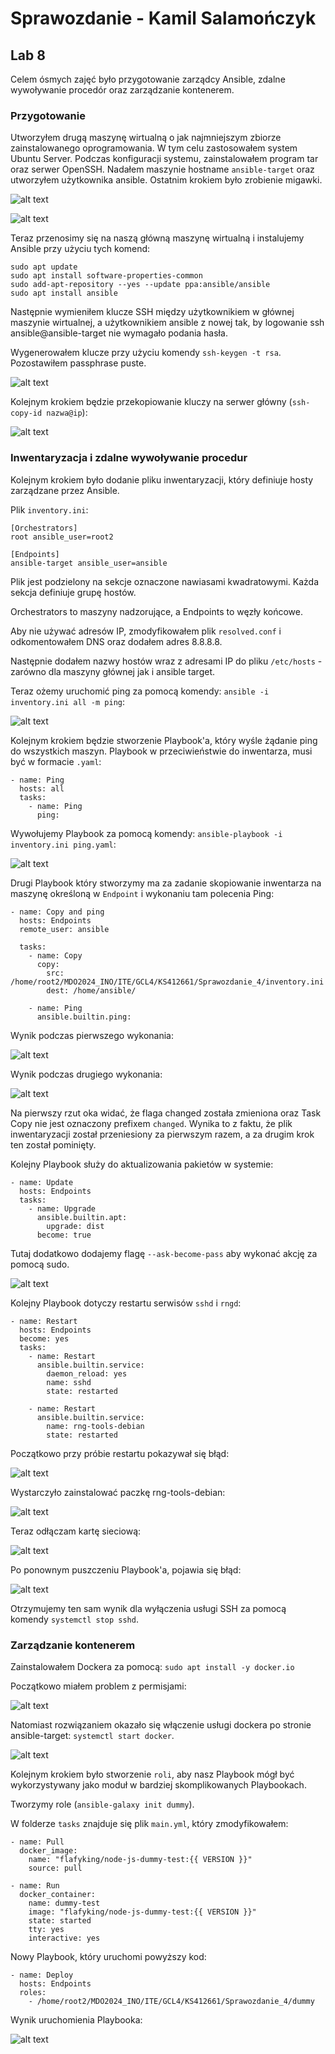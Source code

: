 # Sprawozdanie - Kamil Salamończyk

## Lab 8

Celem ósmych zajęć było przygotowanie zarządcy Ansible, zdalne wywoływanie procedór oraz zarządzanie kontenerem.

### Przygotowanie

Utworzyłem drugą maszynę wirtualną o jak najmniejszym zbiorze zainstalowanego oprogramowania. W tym celu zastosowałem system Ubuntu Server. Podczas konfiguracji systemu, zainstalowałem program tar oraz serwer OpenSSH. Nadałem maszynie hostname `ansible-target` oraz utworzyłem użytkownika ansible. Ostatnim krokiem było zrobienie migawki.

![alt text](image.png)

![alt text](image-1.png)

Teraz przenosimy się na naszą główną maszynę wirtualną i instalujemy Ansible przy użyciu tych komend:

```
sudo apt update
sudo apt install software-properties-common
sudo add-apt-repository --yes --update ppa:ansible/ansible
sudo apt install ansible
```

Następnie wymieniłem klucze SSH między użytkownikiem w głównej maszynie wirtualnej, a użytkownikiem ansible z nowej tak, by logowanie ssh ansible@ansible-target nie wymagało podania hasła.

Wygenerowałem klucze przy użyciu komendy `ssh-keygen -t rsa`. Pozostawiłem passphrase puste. 

![alt text](image-2.png)

Kolejnym krokiem będzie przekopiowanie kluczy na serwer główny (`ssh-copy-id nazwa@ip`):

![alt text](image-3.png)

### Inwentaryzacja i zdalne wywoływanie procedur

Kolejnym krokiem było dodanie pliku inwentaryzacji, który definiuje hosty zarządzane przez Ansible.

Plik `inventory.ini`:

```
[Orchestrators]
root ansible_user=root2

[Endpoints]
ansible-target ansible_user=ansible
```

Plik jest podzielony na sekcje oznaczone nawiasami kwadratowymi. Każda sekcja definiuje grupę hostów.

Orchestrators to maszyny nadzorujące, a Endpoints to węzły końcowe. 

Aby nie używać adresów IP, zmodyfikowałem plik `resolved.conf` i odkomentowałem DNS oraz dodałem adres 8.8.8.8. 

Następnie dodałem nazwy hostów wraz z adresami IP do pliku `/etc/hosts` - zarówno dla maszyny głównej jak i ansible target.


Teraz ożemy uruchomić ping za pomocą komendy: `ansible -i inventory.ini all -m ping`:

![alt text](image-6.png)

Kolejnym krokiem będzie stworzenie Playbook'a, który wyśle żądanie ping do wszystkich maszyn. Playbook w przeciwieństwie do inwentarza, musi być w formacie `.yaml`:

```
- name: Ping
  hosts: all
  tasks:
    - name: Ping
      ping:
```

Wywołujemy Playbook za pomocą komendy: `ansible-playbook -i inventory.ini ping.yaml`:

![alt text](image-7.png)

Drugi Playbook który stworzymy ma za zadanie skopiowanie inwentarza na maszynę określoną w `Endpoint` i wykonaniu tam polecenia Ping:

```
- name: Copy and ping 
  hosts: Endpoints
  remote_user: ansible

  tasks:
    - name: Copy
      copy:
        src: /home/root2/MDO2024_INO/ITE/GCL4/KS412661/Sprawozdanie_4/inventory.ini
        dest: /home/ansible/

    - name: Ping
      ansible.builtin.ping:
```

Wynik podczas pierwszego wykonania:

![alt text](image-8.png)

Wynik podczas drugiego wykonania:

![alt text](image-9.png)

Na pierwszy rzut oka widać, że flaga changed została zmieniona oraz Task Copy nie jest oznaczony prefixem `changed`. Wynika to z faktu, że plik inwentaryzacji został przeniesiony za pierwszym razem, a za drugim krok ten został pominięty. 

Kolejny Playbook służy do aktualizowania pakietów w systemie:

```
- name: Update
  hosts: Endpoints
  tasks:
    - name: Upgrade
      ansible.builtin.apt:
        upgrade: dist
      become: true
```

Tutaj dodatkowo dodajemy flagę `--ask-become-pass` aby wykonać akcję za pomocą sudo. 

![alt text](image-10.png)

Kolejny Playbook dotyczy restartu serwisów `sshd` i `rngd`:

```
- name: Restart
  hosts: Endpoints
  become: yes
  tasks:
    - name: Restart
      ansible.builtin.service:
        daemon_reload: yes
        name: sshd
        state: restarted

    - name: Restart
      ansible.builtin.service:
        name: rng-tools-debian
        state: restarted
```

Początkowo przy próbie restartu pokazywał się błąd:

![alt text](image-12.png)

Wystarczyło zainstalować paczkę rng-tools-debian:

![alt text](image-11.png)

Teraz odłączam kartę sieciową:

![alt text](image-13.png)

Po ponownym puszczeniu Playbook'a, pojawia się błąd:

![alt text](image-14.png)

Otrzymujemy ten sam wynik dla wyłączenia usługi SSH za pomocą komendy `systemctl stop sshd`.

### Zarządzanie kontenerem

Zainstalowałem Dockera za pomocą: `sudo apt install -y docker.io`

Początkowo miałem problem z permisjami:

![alt text](image-15.png)

Natomiast rozwiązaniem okazało się włączenie usługi dockera po stronie ansible-target: `systemctl start docker`.

![alt text](image-16.png)

Kolejnym krokiem było stworzenie `roli`, aby nasz Playbook mógł być wykorzystywany jako moduł w bardziej skomplikowanych Playbookach.

Tworzymy role (`ansible-galaxy init dummy`).

W folderze `tasks` znajduje się plik `main.yml`, który zmodyfikowałem:

```
- name: Pull
  docker_image:
    name: "flafyking/node-js-dummy-test:{{ VERSION }}"
    source: pull

- name: Run
  docker_container:
    name: dummy-test
    image: "flafyking/node-js-dummy-test:{{ VERSION }}"
    state: started
    tty: yes
    interactive: yes
```

Nowy Playbook, który uruchomi powyższy kod: 

```
- name: Deploy
  hosts: Endpoints
  roles:
    - /home/root2/MDO2024_INO/ITE/GCL4/KS412661/Sprawozdanie_4/dummy
```

Wynik uruchomienia Playbooka:

![alt text](image-17.png)
